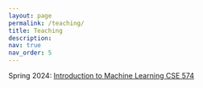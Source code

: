 ```yaml
---
layout: page
permalink: /teaching/
title: Teaching
description: 
nav: true
nav_order: 5
---
```


Spring 2024: [Introduction to Machine Learning CSE 574]()
